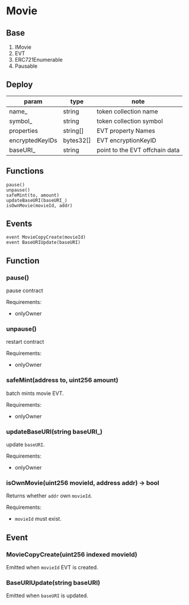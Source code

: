 # Movie

## Base

1. IMovie
2. EVT
3. ERC721Enumerable
4. Pausable

## Deploy

| param           | type      | note                           |
| --------------- | --------- | ------------------------------ |
| name\_          | string    | token collection name          |
| symbol\_        | string    | token collection symbol        |
| properties      | string[]  | EVT property Names             |
| encryptedKeyIDs | bytes32[] | EVT encryptionKeyID            |
| baseURI\_       | string    | point to the EVT offchain data |

## Functions

```
pause()
unpause()
safeMint(to, amount)
updateBaseURI(baseURI_)
isOwnMovie(movieId, addr)
```

## Events

```
event MovieCopyCreate(movieId)
event BaseURIUpdate(baseURI)
```

## Function

### pause()

pause contract

Requirements:

- onlyOwner

### unpause()

restart contract

Requirements:

- onlyOwner

### safeMint(address to, uint256 amount)

batch mints movie EVT.

Requirements:

- onlyOwner

### updateBaseURI(string baseURI\_)

update `baseURI`.

Requirements:

- onlyOwner

### isOwnMovie(uint256 movieId, address addr) -> bool

Returns whether `addr` own `movieId`.

Requirements:

- `movieId` must exist.

## Event

### MovieCopyCreate(uint256 indexed movieId)

Emitted when `movieId` EVT is created.

### BaseURIUpdate(string baseURI)

Emitted when `baseURI` is updated.
